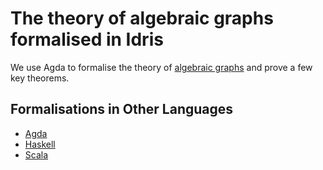 # The theory of algebraic graphs formalised in Idris

We use Agda to formalise the theory of [algebraic graphs][1] and prove a few key theorems.

## Formalisations in Other Languages

- [Agda][2]
- [Haskell][3]
- [Scala][4]


<!-- Named Links -->

[1]: https://github.com/snowleopard/alga-paper
[2]: https://github.com/algebraic-graphs/agda
[3]: https://github.com/snowleopard/alga
[4]: https://github.com/algebraic-graphs/scala

